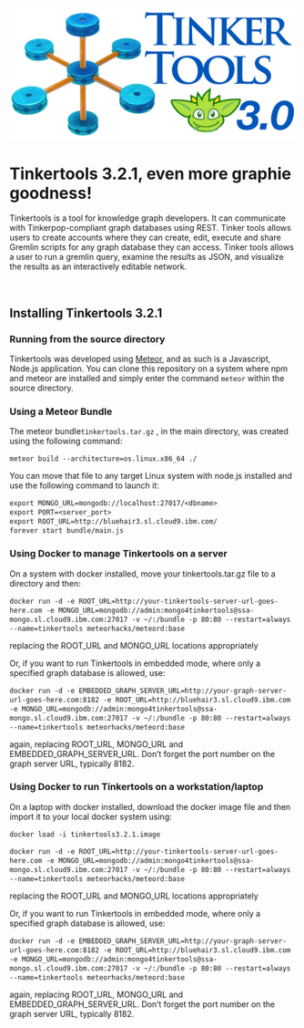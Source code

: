 ![](https://github.com/ssadams11/tinkertoolsOSS/blob/master/public/tinkertools-logo.png)

Tinkertools 3.2.1, even more graphie goodness!
============================================

Tinkertools is a tool for knowledge graph developers. It can communicate with
Tinkerpop-compliant graph databases using REST. Tinker tools allows users to
create accounts where they can create, edit, execute and share Gremlin scripts
for any graph database they can access. Tinker tools allows a user to run a
gremlin query, examine the results as JSON, and visualize the results as an
interactively editable network.

 

Installing Tinkertools 3.2.1
--------------------------

### Running from the source directory

Tinkertools was developed using [Meteor](https://www.meteor.com/), and as such
is a Javascript, Node.js application. You can clone this repository on a system
where npm and meteor are installed and simply enter the command `meteor` within
the source directory.

### Using a Meteor Bundle

The meteor bundle`tinkertools.tar.gz` , in the main directory, was created using
the following command:

~~~~~~~~~~~~~~~~~~~~~~~~~~~~~~~~~~~~~~~~~~~~~~~~~~~~~~~~~~~~~~~~~~~~~~~~~~~~~~~~
meteor build --architecture=os.linux.x86_64 ./
~~~~~~~~~~~~~~~~~~~~~~~~~~~~~~~~~~~~~~~~~~~~~~~~~~~~~~~~~~~~~~~~~~~~~~~~~~~~~~~~

You can move that file to any target Linux system with node.js installed and use
the following command to launch it:

~~~~~~~~~~~~~~~~~~~~~~~~~~~~~~~~~~~~~~~~~~~~~~~~~~~~~~~~~~~~~~~~~~~~~~~~~~~~~~~~
export MONGO_URL=mongodb://localhost:27017/<dbname>
export PORT=<server_port>
export ROOT_URL=http://bluehair3.sl.cloud9.ibm.com/
forever start bundle/main.js
~~~~~~~~~~~~~~~~~~~~~~~~~~~~~~~~~~~~~~~~~~~~~~~~~~~~~~~~~~~~~~~~~~~~~~~~~~~~~~~~

### Using Docker to manage Tinkertools on a server

On a system with docker installed, move your tinkertools.tar.gz file to a
directory and then:

~~~~~~~~~~~~~~~~~~~~~~~~~~~~~~~~~~~~~~~~~~~~~~~~~~~~~~~~~~~~~~~~~~~~~~~~~~~~~~~~
docker run -d -e ROOT_URL=http://your-tinkertools-server-url-goes-here.com -e MONGO_URL=mongodb://admin:mongo4tinkertools@ssa-mongo.sl.cloud9.ibm.com:27017 -v ~/:/bundle -p 80:80 --restart=always --name=tinkertools meteorhacks/meteord:base
~~~~~~~~~~~~~~~~~~~~~~~~~~~~~~~~~~~~~~~~~~~~~~~~~~~~~~~~~~~~~~~~~~~~~~~~~~~~~~~~

replacing the ROOT\_URL and MONGO\_URL locations appropriately

Or, if you want to run Tinkertools in embedded mode, where only a specified
graph database is allowed, use:

~~~~~~~~~~~~~~~~~~~~~~~~~~~~~~~~~~~~~~~~~~~~~~~~~~~~~~~~~~~~~~~~~~~~~~~~~~~~~~~~
docker run -d -e EMBEDDED_GRAPH_SERVER_URL=http://your-graph-server-url-goes-here.com:8182 -e ROOT_URL=http://bluehair3.sl.cloud9.ibm.com -e MONGO_URL=mongodb://admin:mongo4tinkertools@ssa-mongo.sl.cloud9.ibm.com:27017 -v ~/:/bundle -p 80:80 --restart=always --name=tinkertools meteorhacks/meteord:base
~~~~~~~~~~~~~~~~~~~~~~~~~~~~~~~~~~~~~~~~~~~~~~~~~~~~~~~~~~~~~~~~~~~~~~~~~~~~~~~~

again, replacing ROOT\_URL, MONGO\_URL and EMBEDDED\_GRAPH\_SERVER\_URL. Don’t
forget the port number on the graph server URL, typically 8182.


### Using Docker to run Tinkertools on a workstation/laptop

On a laptop with docker installed, download the docker image file and then import it to your local docker system using:

~~~~~~~~~~~~~~~~~~~~~~~~~~~~~~~~~~~~~~~~~~~~~~~~~~~~~~~~~~~~~~~~~~~~~~~~~~~~~~~~
docker load -i tinkertools3.2.1.image
~~~~~~~~~~~~~~~~~~~~~~~~~~~~~~~~~~~~~~~~~~~~~~~~~~~~~~~~~~~~~~~~~~~~~~~~~~~~~~~~




~~~~~~~~~~~~~~~~~~~~~~~~~~~~~~~~~~~~~~~~~~~~~~~~~~~~~~~~~~~~~~~~~~~~~~~~~~~~~~~~
docker run -d -e ROOT_URL=http://your-tinkertools-server-url-goes-here.com -e MONGO_URL=mongodb://admin:mongo4tinkertools@ssa-mongo.sl.cloud9.ibm.com:27017 -v ~/:/bundle -p 80:80 --restart=always --name=tinkertools meteorhacks/meteord:base
~~~~~~~~~~~~~~~~~~~~~~~~~~~~~~~~~~~~~~~~~~~~~~~~~~~~~~~~~~~~~~~~~~~~~~~~~~~~~~~~

replacing the ROOT\_URL and MONGO\_URL locations appropriately

Or, if you want to run Tinkertools in embedded mode, where only a specified
graph database is allowed, use:

~~~~~~~~~~~~~~~~~~~~~~~~~~~~~~~~~~~~~~~~~~~~~~~~~~~~~~~~~~~~~~~~~~~~~~~~~~~~~~~~
docker run -d -e EMBEDDED_GRAPH_SERVER_URL=http://your-graph-server-url-goes-here.com:8182 -e ROOT_URL=http://bluehair3.sl.cloud9.ibm.com -e MONGO_URL=mongodb://admin:mongo4tinkertools@ssa-mongo.sl.cloud9.ibm.com:27017 -v ~/:/bundle -p 80:80 --restart=always --name=tinkertools meteorhacks/meteord:base
~~~~~~~~~~~~~~~~~~~~~~~~~~~~~~~~~~~~~~~~~~~~~~~~~~~~~~~~~~~~~~~~~~~~~~~~~~~~~~~~

again, replacing ROOT\_URL, MONGO\_URL and EMBEDDED\_GRAPH\_SERVER\_URL. Don’t
forget the port number on the graph server URL, typically 8182.
